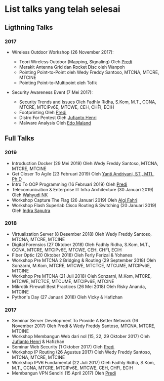 # List talks yang telah selesai

## Ligthning Talks

### 2017   
* Wireless Outdoor Workshop (26 November 2017):   
  * Teori Wireless Outdoor (Mapping, Signaling) Oleh [Predi](https://www.linkedin.com/in/predisenior/)   
  * Merakit Antenna Grid dan Rocket Disc oleh Wanpoh   
  * Pointing Point-to-Point oleh Wedy Freddy Santoso, MTCNA, MTCRE, MTCINE   
  * Pointing Point-to-Multipoint oleh Tofik   
  
* Security Awareness Event (7 Mei 2017):   
  * Security Trends and Issues Oleh Fadhly Ridha, S.Kom, M.T., CCNA, MTCRE, MTCIPv6E, MTCWE, CEH, CHFI, ECIH   
  * Footprinting Oleh [Predi](https://www.linkedin.com/in/predisenior/)   
  * Distro For Pentest Oleh [Jufianto Henri](https://www.linkedin.com/in/jufianto/)   
  * Malware Analysis Oleh [Edo Maland](https://www.linkedin.com/in/edomaland/)   



## Full Talks

### 2019   
* Introduction Docker (29 Mei 2019) Oleh Wedy Freddy Santoso, MTCNA, MTCRE, MTCINE   
* Get Closer To Agile (23 Februari 2019) Oleh [Yanti Andriyani, ST., MTI., Ph.D](https://www.linkedin.com/in/dr-yanti-andriyani-4759585b/)   
* Intro To OOP Programming (16 Februari 2019) Oleh [Predi](https://www.linkedin.com/in/predisenior/)   
* Telecomunication & Enterprise IT Infra Architecture (30 Januari 2019) Oleh [Wahyudi NK](https://www.linkedin.com/in/wahyudink/)   
* Workshop Capture The Flag (26 Januari 2019) Oleh [Algi Fahri](https://www.linkedin.com/in/algi-fahri/)   
* Workshop Flash Superlab Cisco Routing & Switching (20 Januari 2019) Oleh [Indra Saputra](https://www.linkedin.com/in/indra-saputra/)   

### 2018   
* Virtualization Server (8 Desember 2018) Oleh Wedy Freddy Santoso, MTCNA, MTCRE, MTCINE
* Digital Forensics (27 Oktober 2018) Oleh Fadhly Ridha, S.Kom, M.T., CCNA, MTCRE, MTCIPv6E, MTCWE, CEH, CHFI, ECIH   
* Fiber Optic (20 Oktober 2018) Oleh Ferly Ferizal & Yohanes   
* Workshop Pre MTCNA 2 Bridging & Routing (29 September 2018) Oleh Sonzarni, M.Kom, MTCRE, MTCWE, MTCTCE, MTCUME, MTCIPv6E, MTCINE   
* Workshop Pre MTCNA (21 Juli 2018) Oleh Sonzarni, M.Kom, MTCRE, MTCWE, MTCTCE, MTCUME, MTCIPv6E, MTCINE   
* Mikrotik FIrewall Best Practices (26 Mei 2018) Oleh Risky Ananda, MTCINE   
* Python's Day (27 Januari 2018) Oleh Vicky & Hafizhan   

### 2017
* Seminar Server Development To Provide A Better Network (16 November 2017) Oleh Predi & Wedy Freddy Santoso, MTCNA, MTCRE, MTCINE   
* Workshop Membangun Web dari nol (15, 22, 29 Oktober 2017) Oleh [Jufianto Henri](https://www.linkedin.com/in/jufianto/) & Hafizhan   
* Seminar Web Security (1 Oktober 2017) Oleh [Predi](https://www.linkedin.com/in/predisenior/)   
* Workshop IP Routing (26 Agustus 2017) Oleh Wedy Freddy Santoso, MTCNA, MTCRE, MTCINE   
* Workshop IPV6 Fundamental (22 Juli 2017) Oleh Fadhly Ridha, S.Kom, M.T., CCNA, MTCRE, MTCIPv6E, MTCWE, CEH, CHFI, ECIH   
* Membangun VPN Sendiri (15 April 2017) Oleh [Predi](https://www.linkedin.com/in/predisenior/)   
